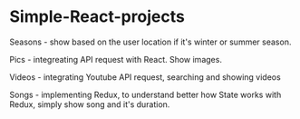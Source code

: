 # Simple-React-projects
Seasons - show based on the user location if it's winter or summer season.

Pics - integreating API request with React. Show images.

Videos - integrating Youtube API request, searching and showing videos

Songs - implementing Redux, to understand better how State works with Redux, simply show song and it's duration.
